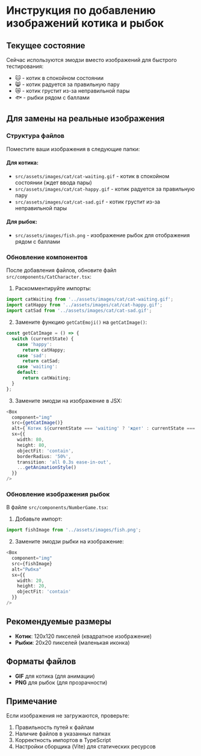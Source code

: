 # Инструкция по добавлению изображений котика и рыбок

## Текущее состояние

Сейчас используются эмодзи вместо изображений для быстрого тестирования:
- 🐱 - котик в спокойном состоянии
- 😸 - котик радуется за правильную пару  
- 😿 - котик грустит из-за неправильной пары
- 🐟 - рыбки рядом с баллами

## Для замены на реальные изображения

### Структура файлов

Поместите ваши изображения в следующие папки:

#### Для котика:
- `src/assets/images/cat/cat-waiting.gif` - котик в спокойном состоянии (ждет ввода пары)
- `src/assets/images/cat/cat-happy.gif` - котик радуется за правильную пару
- `src/assets/images/cat/cat-sad.gif` - котик грустит из-за неправильной пары

#### Для рыбок:
- `src/assets/images/fish.png` - изображение рыбок для отображения рядом с баллами

### Обновление компонентов

После добавления файлов, обновите файл `src/components/CatCharacter.tsx`:

1. Раскомментируйте импорты:
```typescript
import catWaiting from '../assets/images/cat/cat-waiting.gif';
import catHappy from '../assets/images/cat/cat-happy.gif';
import catSad from '../assets/images/cat/cat-sad.gif';
```

2. Замените функцию `getCatEmoji()` на `getCatImage()`:
```typescript
const getCatImage = () => {
  switch (currentState) {
    case 'happy':
      return catHappy;
    case 'sad':
      return catSad;
    case 'waiting':
    default:
      return catWaiting;
  }
};
```

3. Замените эмодзи на изображение в JSX:
```typescript
<Box
  component="img"
  src={getCatImage()}
  alt={`Котик ${currentState === 'waiting' ? 'ждет' : currentState === 'happy' ? 'радуется' : 'грустит'}`}
  sx={{
    width: 80,
    height: 80,
    objectFit: 'contain',
    borderRadius: '50%',
    transition: 'all 0.3s ease-in-out',
    ...getAnimationStyle()
  }}
/>
```

### Обновление изображения рыбок

В файле `src/components/NumberGame.tsx`:

1. Добавьте импорт:
```typescript
import fishImage from '../assets/images/fish.png';
```

2. Замените эмодзи рыбки на изображение:
```typescript
<Box
  component="img"
  src={fishImage}
  alt="Рыбка"
  sx={{
    width: 20,
    height: 20,
    objectFit: 'contain'
  }}
/>
```

## Рекомендуемые размеры

- **Котик**: 120x120 пикселей (квадратное изображение)
- **Рыбки**: 20x20 пикселей (маленькая иконка)

## Форматы файлов

- **GIF** для котика (для анимации)
- **PNG** для рыбок (для прозрачности)

## Примечание

Если изображения не загружаются, проверьте:
1. Правильность путей к файлам
2. Наличие файлов в указанных папках
3. Корректность импортов в TypeScript
4. Настройки сборщика (Vite) для статических ресурсов
